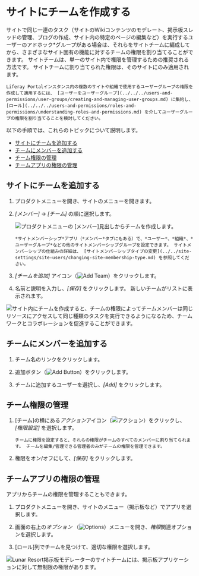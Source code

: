 # サイトにチームを作成する

サイトで同じ一連のタスク（サイトのWikiコンテンツのモデレート、掲示板スレッドの管理、ブログの作成、サイト内の特定のページの編集など）を実行するユーザーの</em>アドホック*グループがある場合は、それらをサイトチームに編成してから、さまざまなサイト固有の機能に対するチームの権限を割り当てることができます。 サイトチームは、単一のサイト内で権限を管理するための推奨される方法です。 サイトチームに割り当てられた権限は、そのサイトにのみ適用されます。</p>

```{note}
Liferay Portalインスタンス内の複数のサイトや組織で使用するユーザーグループの権限を作成して適用するには、 [ユーザーをユーザーグループ](../../../users-and-permissions/user-groups/creating-and-managing-user-groups.md) に集約し、 [ロール](../../../users-and-permissions/roles-and-permissions/understanding-roles-and-permissions.md) を介してユーザーグループの権限を割り当てることを検討してください。 
```

以下の手順では、これらのトピックについて説明します。

  - [サイトにチームを追加する](#adding-a-team-to-a-site)
  - [チームにメンバーを追加する](#adding-members-to-a-team)
  - [チーム権限の管理](#managing-team-permissions)
  - [チームアプリの権限の管理](#managing-team-app-permissions)

## サイトにチームを追加する

1.  プロダクトメニューを開き、サイトのメニューを開きます。

2.  *[メンバー]* → *[チーム]* の順に選択します。

    ![プロダクトメニューの [メンバー]見出しからチームを作成します。](./creating-teams-for-sites/images/01.png)

    ```{note}
    *サイトメンバーシップ*アプリ（*メンバー*タブにもある）で、*ユーザー*、*組織*、*ユーザーグループ*などの他のサイトメンバーシップグループを設定できます。 サイトメンバーシップの仕組みの詳細は、 [サイトメンバーシップタイプの変更](../../site-settings/site-users/changing-site-membership-type.md) を参照してください。
    ```

3.  *[チームを追加]* アイコン（![Add Team](../../../images/icon-add.png)）をクリックします。

4.  名前と説明を入力し、*[保存]* をクリックします。 新しいチームがリストに表示されます。

![サイト内にチームを作成すると、チームの権限によってチームメンバーは同じリソースにアクセスして同じ種類のタスクを実行できるようになるため、チームワークとコラボレーションを促進することができます。](./creating-teams-for-sites/images/02.png)

## チームにメンバーを追加する

1.  チーム名のリンクをクリックします。

2.  追加ボタン（![Add Button](../../../images/icon-add.png)）をクリックします。

3.  チームに追加するユーザーを選択し、*[Add]* をクリックします。

## チーム権限の管理

1.  [チーム]の横にある*アクション*アイコン（![アクション](../../../images/icon-actions.png)）をクリックし、 *[権限設定]* を選択します。

    ```{note}
    チームに権限を設定すると、それらの権限がチームのすべてのメンバーに割り当てられます。 チームを編集/管理できる管理者のみがチームの権限を管理できます。
    ```

2.  権限をオン/オフにして、*[保存]* をクリックします。

## チームアプリの権限の管理

アプリからチームの権限を管理することもできます。

1.  プロダクトメニューを開き、サイトのメニュー（掲示板など）でアプリを選択します。

2.  画面の右上の*オプション* （![Options](../../../images/icon-options.png)）メニューを開き、*権限*関連オプションを選択します。

3.  [ロール]列でチームを見つけて、適切な権限を選択します。

![Lunar Resort掲示板モデレーターのサイトチームには、掲示板アプリケーションに対して無制限の権限があります。](./creating-teams-for-sites/images/03.png)
